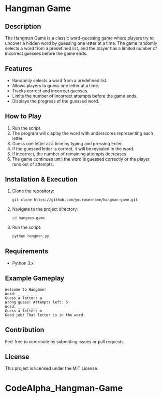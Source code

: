 # Hangman Game

## Description
The Hangman Game is a classic word-guessing game where players try to uncover a hidden word by guessing one letter at a time. The game randomly selects a word from a predefined list, and the player has a limited number of incorrect guesses before the game ends.

## Features
- Randomly selects a word from a predefined list.
- Allows players to guess one letter at a time.
- Tracks correct and incorrect guesses.
- Limits the number of incorrect attempts before the game ends.
- Displays the progress of the guessed word.

## How to Play
1. Run the script.
2. The program will display the word with underscores representing each letter.
3. Guess one letter at a time by typing and pressing Enter.
4. If the guessed letter is correct, it will be revealed in the word.
5. If incorrect, the number of remaining attempts decreases.
6. The game continues until the word is guessed correctly or the player runs out of attempts.

## Installation & Execution
1. Clone the repository:
   ```bash
   git clone https://github.com/yourusername/hangman-game.git
   ```
2. Navigate to the project directory:
   ```bash
   cd hangman-game
   ```
3. Run the script:
   ```bash
   python hangman.py
   ```

## Requirements
- Python 3.x

## Example Gameplay
```
Welcome to Hangman!
Word: _ _ _ _ _
Guess a letter: a
Wrong guess! Attempts left: 5
Word: _ _ _ _ _
Guess a letter: o
Good job! That letter is in the word.
```

## Contribution
Feel free to contribute by submitting issues or pull requests.

## License
This project is licensed under the MIT License.

# CodeAlpha_Hangman-Game
